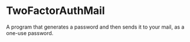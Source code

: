 # TwoFactorAuthMail
A program that generates a password and then sends it to your mail, as a one-use password.
